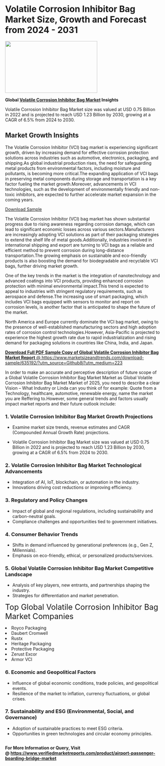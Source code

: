 <H1>Volatile Corrosion Inhibitor Bag Market Size, Growth and Forecast from 2024 - 2031</H1><img class="aligncenter size-medium wp-image-584254" src="https://thirdeyenews.in/wp-content/uploads/2024/09/Global-Market-Research-300x168.jpeg" alt="" width="300" height="168" /><p><strong>Global&nbsp;<a href="https://www.marketsizeandtrends.com/download-sample/635192/?utm_source=Github8j?utm_medium=223">Volatile Corrosion Inhibitor Bag Market</a> Insights</strong></p><p>Volatile Corrosion Inhibitor Bag Market size was valued at USD 0.75 Billion in 2022 and is projected to reach USD 1.23 Billion by 2030, growing at a CAGR of 6.5% from 2024 to 2030.</p><p><h2>Market Growth Insights</h2> <p>The Volatile Corrosion Inhibitor (VCI) bag market is experiencing significant growth, driven by increasing demand for effective corrosion protection solutions across industries such as automotive, electronics, packaging, and shipping.As global industrial production rises, the need for safeguarding metal products from environmental factors, including moisture and pollutants, is becoming more critical.The expanding application of VCI bags in preserving metal components during storage and transportation is a key factor fueling the market growth.Moreover, advancements in VCI technologies, such as the development of environmentally friendly and non-toxic inhibitors, are expected to further accelerate market expansion in the coming years.</p> <p><a href="#">Download Sample</a></p> <p>The Volatile Corrosion Inhibitor (VCI) bag market has shown substantial progress due to rising awareness regarding corrosion damage, which can lead to significant economic losses across various sectors.Manufacturers are increasingly adopting VCI solutions as part of their packaging strategies to extend the shelf life of metal goods.Additionally, industries involved in international shipping and export are turning to VCI bags as a reliable and efficient method to prevent corrosion during long-distance transportation.The growing emphasis on sustainable and eco-friendly products is also boosting the demand for biodegradable and recyclable VCI bags, further driving market growth.</p> <p>One of the key trends in the market is the integration of nanotechnology and advanced coatings into VCI products, providing enhanced corrosion protection with minimal environmental impact.This trend is expected to appeal to industries with stringent regulatory requirements, such as aerospace and defense.The increasing use of smart packaging, which includes VCI bags equipped with sensors to monitor and report on corrosion levels, is another factor that is anticipated to shape the future of the market.</p> <p>North America and Europe currently dominate the VCI bag market, owing to the presence of well-established manufacturing sectors and high adoption rates of corrosion control technologies.However, Asia-Pacific is projected to experience the highest growth rate due to rapid industrialization and rising demand for packaging solutions in countries like China, India, and Japan.</p> <p><a href="#"></p><p><span class=""><strong>Download Full PDF Sample Copy of Global Volatile Corrosion Inhibitor Bag Market Report</strong> @ <a href="https://www.marketsizeandtrends.com/download-sample/635192/?utm_source=Github8j?utm_medium=223" target="_blank">https://www.marketsizeandtrends.com/download-sample/635192/?utm_source=Github8j?utm_medium=223</a></span></p><p>In order to make an accurate and perceptive description of future scope of a Global&nbsp;Volatile Corrosion Inhibitor Bag Market Market as Global&nbsp;Volatile Corrosion Inhibitor Bag Market Market of 2025, you need to describe a clear Vision &ndash; What Industry or Linda can you think of for example: Quote from a Technology, healthcare, automotive, renewable energy, name the market you are Reffering to.However, some general trends and factors usually impact market reports and their future outlook include:</p><h3>1.&nbsp;<strong>Volatile Corrosion Inhibitor Bag Market Growth Projections</strong></h3><ul><li>Examine market size trends, revenue estimates and CAGR (Compounded Annual Growth Rate) projections.</li><li><p>Volatile Corrosion Inhibitor Bag Market size was valued at USD 0.75 Billion in 2022 and is projected to reach USD 1.23 Billion by 2030, growing at a CAGR of 6.5% from 2024 to 2030.</p></li></ul><h3>2.&nbsp;<strong>Volatile Corrosion Inhibitor Bag Market Technological Advancements</strong></h3><ul><li>Integration of AI, IoT, blockchain, or automation in the industry.</li><li>Innovations driving cost reductions or improving efficiency.</li></ul><h3>3.&nbsp;<strong>Regulatory and Policy Changes</strong></h3><ul><li>Impact of global and regional regulations, including sustainability and carbon-neutral goals.</li><li>Compliance challenges and opportunities tied to government initiatives.</li></ul><h3>4.&nbsp;<strong>Consumer Behavior Trends</strong></h3><ul><li>Shifts in demand influenced by generational preferences (e.g., Gen Z, Millennials).</li><li>Emphasis on eco-friendly, ethical, or personalized products/services.</li></ul><h3>5.&nbsp;<strong>Global Volatile Corrosion Inhibitor Bag Market Competitive Landscape</strong></h3><ul><li>Analysis of key players, new entrants, and partnerships shaping the industry.</li><li>Strategies for differentiation and market penetration.</li></ul><p data-pm-slice="1 1 []"><span style="color: inherit; font-family: inherit; font-size: 25px;">Top Global Volatile Corrosion Inhibitor Bag Market Companies</span></p><div class="" data-test-id=""><p><li>Royco Packaging</li><li> Daubert Cromwell</li><li> Rustx</li><li> Heritage Packaging</li><li> Protective Packaging</li><li> Zerust Excor</li><li> Armor VCI</li></p></div><h3>6.&nbsp;<strong>Economic and Geopolitical Factors</strong></h3><ul><li>Influence of global economic conditions, trade policies, and geopolitical events.</li><li>Resilience of the market to inflation, currency fluctuations, or global crises.</li></ul><h3>7.&nbsp;<strong>Sustainability and ESG (Environmental, Social, and Governance)</strong></h3><ul><li>Adoption of sustainable practices to meet ESG criteria.</li><li>Opportunities in green technologies and circular economy principles.</li></ul><h2><strong style="font-size: 14px;">For More Information or Query, Visit @&nbsp;</strong><a style="background-color: #ffffff; font-size: 14px;" href="https://www.marketsizeandtrends.com/report/volatile-corrosion-inhibitor-bag-market/" target="_blank">https://www.verifiedmarketreports.com/product/airport-passenger-boarding-bridge-market</a></h2>